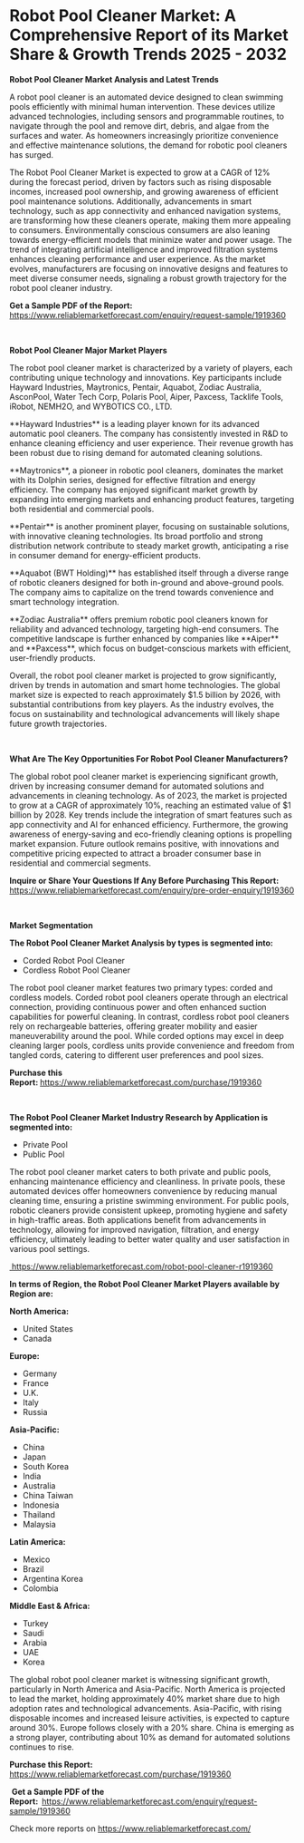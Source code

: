 <p><h1>Robot Pool Cleaner Market: A Comprehensive Report of its Market Share & Growth Trends 2025 - 2032</h1></p><p><strong>Robot Pool Cleaner Market Analysis and Latest Trends</strong></p>
<p><p>A robot pool cleaner is an automated device designed to clean swimming pools efficiently with minimal human intervention. These devices utilize advanced technologies, including sensors and programmable routines, to navigate through the pool and remove dirt, debris, and algae from the surfaces and water. As homeowners increasingly prioritize convenience and effective maintenance solutions, the demand for robotic pool cleaners has surged.</p><p>The Robot Pool Cleaner Market is expected to grow at a CAGR of 12% during the forecast period, driven by factors such as rising disposable incomes, increased pool ownership, and growing awareness of efficient pool maintenance solutions. Additionally, advancements in smart technology, such as app connectivity and enhanced navigation systems, are transforming how these cleaners operate, making them more appealing to consumers. Environmentally conscious consumers are also leaning towards energy-efficient models that minimize water and power usage. The trend of integrating artificial intelligence and improved filtration systems enhances cleaning performance and user experience. As the market evolves, manufacturers are focusing on innovative designs and features to meet diverse consumer needs, signaling a robust growth trajectory for the robot pool cleaner industry.</p></p>
<p><strong>Get a Sample PDF of the Report:&nbsp;</strong> <a href="https://www.reliablemarketforecast.com/enquiry/request-sample/1919360?utm_campaign=3538&utm_medium=2&utm_source=Github&utm_content=ia&utm_term=10042025&utm_id=robot-pool-cleaner">https://www.reliablemarketforecast.com/enquiry/request-sample/1919360</a></p>
<p>&nbsp;</p>
<p><strong>Robot Pool Cleaner Major Market Players</strong></p>
<p><p>The robot pool cleaner market is characterized by a variety of players, each contributing unique technology and innovations. Key participants include Hayward Industries, Maytronics, Pentair, Aquabot, Zodiac Australia, AsconPool, Water Tech Corp, Polaris Pool, Aiper, Paxcess, Tacklife Tools, iRobot, NEMH2O, and WYBOTICS CO., LTD.</p><p>**Hayward Industries** is a leading player known for its advanced automatic pool cleaners. The company has consistently invested in R&D to enhance cleaning efficiency and user experience. Their revenue growth has been robust due to rising demand for automated cleaning solutions.</p><p>**Maytronics**, a pioneer in robotic pool cleaners, dominates the market with its Dolphin series, designed for effective filtration and energy efficiency. The company has enjoyed significant market growth by expanding into emerging markets and enhancing product features, targeting both residential and commercial pools.</p><p>**Pentair** is another prominent player, focusing on sustainable solutions, with innovative cleaning technologies. Its broad portfolio and strong distribution network contribute to steady market growth, anticipating a rise in consumer demand for energy-efficient products.</p><p>**Aquabot (BWT Holding)** has established itself through a diverse range of robotic cleaners designed for both in-ground and above-ground pools. The company aims to capitalize on the trend towards convenience and smart technology integration.</p><p>**Zodiac Australia** offers premium robotic pool cleaners known for reliability and advanced technology, targeting high-end consumers. The competitive landscape is further enhanced by companies like **Aiper** and **Paxcess**, which focus on budget-conscious markets with efficient, user-friendly products.</p><p>Overall, the robot pool cleaner market is projected to grow significantly, driven by trends in automation and smart home technologies. The global market size is expected to reach approximately $1.5 billion by 2026, with substantial contributions from key players. As the industry evolves, the focus on sustainability and technological advancements will likely shape future growth trajectories.</p></p>
<p>&nbsp;</p>
<p><strong>What Are The Key Opportunities For Robot Pool Cleaner Manufacturers?</strong></p>
<p><p>The global robot pool cleaner market is experiencing significant growth, driven by increasing consumer demand for automated solutions and advancements in cleaning technology. As of 2023, the market is projected to grow at a CAGR of approximately 10%, reaching an estimated value of $1 billion by 2028. Key trends include the integration of smart features such as app connectivity and AI for enhanced efficiency. Furthermore, the growing awareness of energy-saving and eco-friendly cleaning options is propelling market expansion. Future outlook remains positive, with innovations and competitive pricing expected to attract a broader consumer base in residential and commercial segments.</p></p>
<p><strong>Inquire or Share Your Questions If Any Before Purchasing This Report:</strong> <a href="https://www.reliablemarketforecast.com/enquiry/pre-order-enquiry/1919360?utm_campaign=3538&utm_medium=2&utm_source=Github&utm_content=ia&utm_term=10042025&utm_id=robot-pool-cleaner">https://www.reliablemarketforecast.com/enquiry/pre-order-enquiry/1919360</a></p>
<p>&nbsp;</p>
<p><strong>Market Segmentation</strong></p>
<p><strong>The Robot Pool Cleaner Market Analysis by types is segmented into:</strong></p>
<p><ul><li>Corded Robot Pool Cleaner</li><li>Cordless Robot Pool Cleaner</li></ul></p>
<p><p>The robot pool cleaner market features two primary types: corded and cordless models. Corded robot pool cleaners operate through an electrical connection, providing continuous power and often enhanced suction capabilities for powerful cleaning. In contrast, cordless robot pool cleaners rely on rechargeable batteries, offering greater mobility and easier maneuverability around the pool. While corded options may excel in deep cleaning larger pools, cordless units provide convenience and freedom from tangled cords, catering to different user preferences and pool sizes.</p></p>
<p><strong>Purchase this Report:&nbsp;</strong><a href="https://www.reliablemarketforecast.com/purchase/1919360?utm_campaign=3538&utm_medium=2&utm_source=Github&utm_content=ia&utm_term=10042025&utm_id=robot-pool-cleaner">https://www.reliablemarketforecast.com/purchase/1919360</a></p>
<p>&nbsp;</p>
<p><strong>The Robot Pool Cleaner Market Industry Research by Application is segmented into:</strong></p>
<p><ul><li>Private Pool</li><li>Public Pool</li></ul></p>
<p><p>The robot pool cleaner market caters to both private and public pools, enhancing maintenance efficiency and cleanliness. In private pools, these automated devices offer homeowners convenience by reducing manual cleaning time, ensuring a pristine swimming environment. For public pools, robotic cleaners provide consistent upkeep, promoting hygiene and safety in high-traffic areas. Both applications benefit from advancements in technology, allowing for improved navigation, filtration, and energy efficiency, ultimately leading to better water quality and user satisfaction in various pool settings.</p></p>
<p><a href="https://www.reliablemarketforecast.com/robot-pool-cleaner-r1919360?utm_campaign=3538&utm_medium=2&utm_source=Github&utm_content=ia&utm_term=10042025&utm_id=robot-pool-cleaner">&nbsp;https://www.reliablemarketforecast.com/robot-pool-cleaner-r1919360</a></p>
<p><strong>In terms of Region, the Robot Pool Cleaner Market Players available by Region are:</strong></p>
<p>
    <p> <strong> North America: </strong>
        <ul>
            <li>United States</li>
            <li>Canada</li>
        </ul>
        </p> 
    <p> <strong> Europe: </strong>
        <ul>
            <li>Germany</li>
            <li>France</li>
            <li>U.K.</li>
            <li>Italy</li>
            <li>Russia</li>
        </ul>
        </p> 
    <p> <strong> Asia-Pacific: </strong>
        <ul>
            <li>China</li>
            <li>Japan</li>
            <li>South Korea</li>
            <li>India</li>
            <li>Australia</li>
            <li>China Taiwan</li>
            <li>Indonesia</li>
            <li>Thailand</li>
            <li>Malaysia</li>
        </ul>
        </p> 
    <p> <strong> Latin America: </strong>
        <ul>
            <li>Mexico</li>
            <li>Brazil</li>
            <li>Argentina Korea</li>
            <li>Colombia</li>
        </ul>
        </p> 
    <p> <strong> Middle East & Africa: </strong>
        <ul>
            <li>Turkey</li>
            <li>Saudi</li>
            <li>Arabia</li>
            <li>UAE</li>
            <li>Korea</li>
        </ul>
    </p>
    </p>
<p><p>The global robot pool cleaner market is witnessing significant growth, particularly in North America and Asia-Pacific. North America is projected to lead the market, holding approximately 40% market share due to high adoption rates and technological advancements. Asia-Pacific, with rising disposable incomes and increased leisure activities, is expected to capture around 30%. Europe follows closely with a 20% share. China is emerging as a strong player, contributing about 10% as demand for automated solutions continues to rise.</p></p>
<p><strong>Purchase this Report: </strong><a href="https://www.reliablemarketforecast.com/purchase/1919360?utm_campaign=3538&utm_medium=2&utm_source=Github&utm_content=ia&utm_term=10042025&utm_id=robot-pool-cleaner">https://www.reliablemarketforecast.com/purchase/1919360</a></p>
<p>&nbsp;<strong>Get a Sample PDF of the Report:&nbsp;&nbsp;</strong><a href="https://www.reliablemarketforecast.com/enquiry/request-sample/1919360?utm_campaign=3538&utm_medium=2&utm_source=Github&utm_content=ia&utm_term=10042025&utm_id=robot-pool-cleaner">https://www.reliablemarketforecast.com/enquiry/request-sample/1919360</a></p>
<p><strong></strong></p>
<p>Check more reports on <a href="https://www.reliablemarketforecast.com/?utm_campaign=3538&utm_medium=2&utm_source=Github&utm_content=ia&utm_term=10042025&utm_id=robot-pool-cleaner">https://www.reliablemarketforecast.com/</a></p>